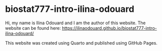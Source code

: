 # biostat777-intro-ilina-odouard

Hi, my name is Ilina Odouard and I am the author of this website. The website can be found here: https://ilinaodouard.github.io/biostat777-intro-ilina-odouard/ 

This website was created using Quarto and published using GitHub Pages.